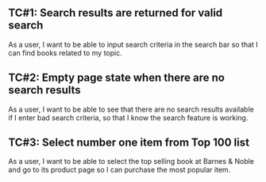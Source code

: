 ## TC#1: Search results are returned for valid search
As a user, I want to be able to input search criteria in the search bar so that I can find books related to my topic.

## TC#2: Empty page state when there are no search results
As a user, I want to be able to see that there are no search results available if I enter bad search criteria, so that I know the search feature is working.

## TC#3: Select number one item from Top 100 list
As a user, I want to be able to select the top selling book at Barnes & Noble and go to its product page so I can purchase the most popular item.
